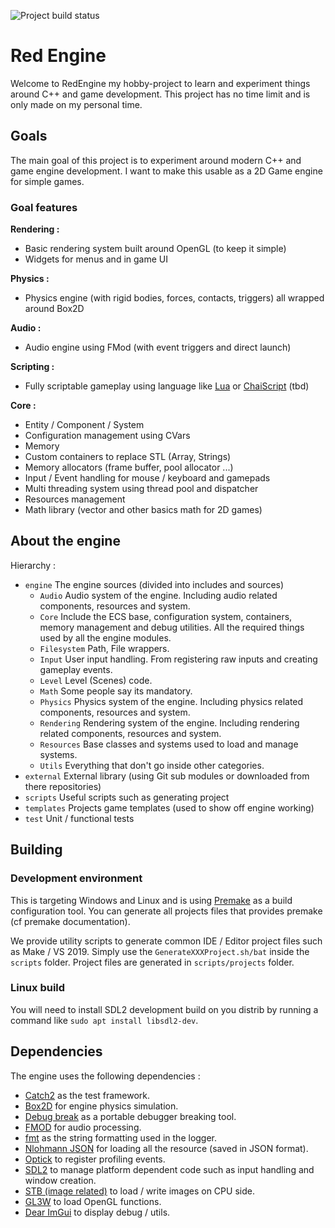 ![Project build status](https://github.com/Elercia/red-engine/workflows/CI%20Workflow/badge.svg?branch=master)
# Red Engine

Welcome to RedEngine my hobby-project to learn and experiment things around C++ and game development. This project has no time limit and is only made on my personal time.

## Goals
The main goal of this project is to experiment around modern C++ and game engine development. I want to make this usable as a 2D Game engine for simple games. 

### Goal features

**Rendering :**
* Basic rendering system built around OpenGL (to keep it simple)
* Widgets for menus and in game UI

**Physics :**
* Physics engine (with rigid bodies, forces, contacts, triggers) all wrapped around Box2D

**Audio :**
* Audio engine using FMod (with event triggers and direct launch)

**Scripting :**
* Fully scriptable gameplay using language like [Lua](https://www.lua.org/) or [ChaiScript](https://chaiscript.com/) (tbd)

**Core :**
* Entity / Component / System
* Configuration management using CVars
* Memory
 * Custom containers to replace STL (Array, Strings)
 * Memory allocators (frame buffer, pool allocator ...)
* Input / Event handling for mouse / keyboard and gamepads
* Multi threading system using thread pool and dispatcher
* Resources management
* Math library (vector and other basics math for 2D games)

## About the engine

Hierarchy :
- ``engine`` The engine sources (divided into includes and sources)
    - ``Audio`` Audio system of the engine. Including audio related components, resources and system.
    - ``Core`` Include the ECS base, configuration system, containers, memory management and debug utilities. All the required things used by all the engine modules.
    - ``Filesystem`` Path, File wrappers. 
    - ``Input`` User input handling. From registering raw inputs and creating gameplay events.
    - ``Level`` Level (Scenes) code. 
    - ``Math`` Some people say its mandatory. 
    - ``Physics`` Physics system of the engine. Including physics related components, resources and system.
    - ``Rendering`` Rendering system of the engine. Including rendering related components, resources and system.
    - ``Resources`` Base classes and systems used to load and manage systems.
    - ``Utils`` Everything that don't go inside other categories.
- ``external`` External library (using Git sub modules or downloaded from there repositories)
- ``scripts`` Useful scripts such as generating project
- ``templates`` Projects game templates (used to show off engine working) 
- ``test`` Unit / functional tests

## Building
### Development environment

This is targeting Windows and Linux and is using [Premake](https://github.com/premake/premake-core) as a build configuration tool.
You can generate all projects files that provides premake (cf premake documentation).

We provide utility scripts to generate common IDE / Editor project files such as Make / VS 2019. 
Simply use the ``GenerateXXXProject.sh/bat`` inside the ``scripts`` folder.
Project files are generated in ``scripts/projects`` folder.

### Linux build

You will need to install SDL2 development build on you distrib by running a command like ``sudo apt install libsdl2-dev``.

## Dependencies
The engine uses the following dependencies :
- [Catch2](https://github.com/catchorg/Catch2) as the test framework.
- [Box2D](https://github.com/erincatto/box2d) for engine physics simulation.
- [Debug break](https://github.com/scottt/debugbreak) as a portable debugger breaking tool.
- [FMOD](https://www.fmod.com/) for audio processing.
- [fmt](https://github.com/fmtlib/fmt) as the string formatting used in the logger.
- [Nlohmann JSON](https://github.com/nlohmann/json) for loading all the resource (saved in JSON format).
- [Optick](https://optick.dev/) to register profiling events.
- [SDL2](https://www.libsdl.org/) to manage platform dependent code such as input handling and window creation.
- [STB (image related)](https://github.com/nothings/stb) to load / write images on CPU side.
- [GL3W](https://github.com/skaslev/gl3w) to load OpenGL functions.  
- [Dear ImGui](https://github.com/ocornut/imgui) to display debug / utils.

